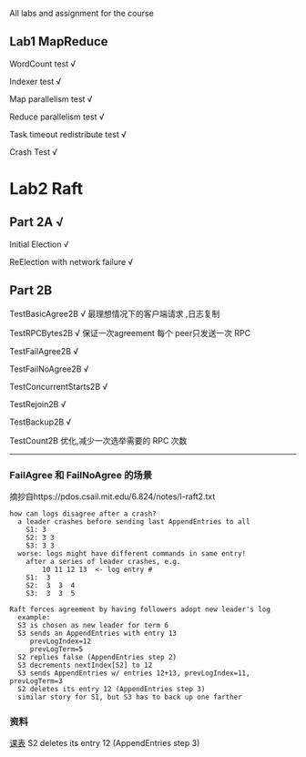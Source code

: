 
All labs and assignment for the course

## Lab1 MapReduce

WordCount test √

Indexer test √

Map parallelism test √

Reduce parallelism test √

Task timeout redistribute test √

Crash Test √

# Lab2 Raft

## Part 2A √

Initial Election √

ReElection with network failure √ 

## Part 2B

TestBasicAgree2B √
最理想情况下的客户端请求 ,日志复制

TestRPCBytes2B √
保证一次agreement 每个 peer只发送一次 RPC

TestFailAgree2B √ 

TestFailNoAgree2B √

TestConcurrentStarts2B √

TestRejoin2B √

TestBackup2B √

TestCount2B 优化,减少一次选举需要的 RPC 次数







---


### FailAgree 和 FailNoAgree 的场景

摘抄自https://pdos.csail.mit.edu/6.824/notes/l-raft2.txt

```
how can logs disagree after a crash?
  a leader crashes before sending last AppendEntries to all
    S1: 3
    S2: 3 3
    S3: 3 3
  worse: logs might have different commands in same entry!
    after a series of leader crashes, e.g.
        10 11 12 13  <- log entry #
    S1:  3
    S2:  3  3  4
    S3:  3  3  5

Raft forces agreement by having followers adopt new leader's log
  example:
  S3 is chosen as new leader for term 6
  S3 sends an AppendEntries with entry 13
     prevLogIndex=12
     prevLogTerm=5
  S2 replies false (AppendEntries step 2)
  S3 decrements nextIndex[S2] to 12
  S3 sends AppendEntries w/ entries 12+13, prevLogIndex=11, prevLogTerm=3
  S2 deletes its entry 12 (AppendEntries step 3)
  similar story for S1, but S3 has to back up one farther
  ```


### 资料

[课表](https://pdos.csail.mit.edu/6.824/schedule.html)
  S2 deletes its entry 12 (AppendEntries step 3)
